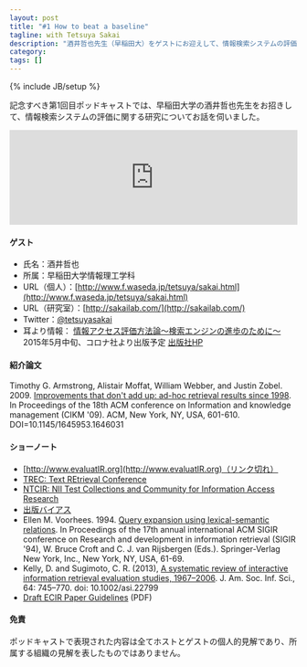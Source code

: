 ```yaml
---
layout: post
title: "#1 How to beat a baseline"
tagline: with Tetsuya Sakai
description: "酒井哲也先生（早稲田大）をゲストにお迎えして、情報検索システムの評価方法についてお話を伺いました。"
category: 
tags: []
---
```

{% include JB/setup %}

記念すべき第1回目ポッドキャストでは、早稲田大学の酒井哲也先生をお招きして、情報検索システムの評価に関する研究についてお話を伺いました。

<iframe width="100%" height="166" scrolling="no" frameborder="no" src="https://w.soundcloud.com/player/?url=https%3A//api.soundcloud.com/tracks/203357996&amp;color=ff5500&amp;auto_play=false&amp;hide_related=false&amp;show_comments=true&amp;show_user=true&amp;show_reposts=false"></iframe>

#### ゲスト
* 氏名：酒井哲也
* 所属：早稲田大学情報理工学科
* URL（個人）：[http://www.f.waseda.jp/tetsuya/sakai.html](http://www.f.waseda.jp/tetsuya/sakai.html)
* URL（研究室）：[http://sakailab.com/](http://sakailab.com/)
* Twitter：[@tetsuyasakai](https://twitter.com/tetsuyasakai)
* 耳より情報： [情報アクセス評価方法論～検索エンジンの進歩のために～](http://www.f.waseda.jp/tetsuya/book.html) 2015年5月中旬、コロナ社より出版予定 [出版社HP](http://www.coronasha.co.jp/np/isbn/9784339024968/)

#### 紹介論文
Timothy G. Armstrong, Alistair Moffat, William Webber, and Justin Zobel. 2009. [Improvements that don't add up: ad-hoc retrieval results since 1998](http://doi.acm.org/10.1145/1645953.1646031). In Proceedings of the 18th ACM conference on Information and knowledge management (CIKM '09). ACM, New York, NY, USA, 601-610. DOI=10.1145/1645953.1646031

#### ショーノート

 * [http://www.evaluatIR.org](http://www.evaluatIR.org)（リンク切れ）
 * [TREC: Text REtrieval Conference](http://trec.nist.gov)
 * [NTCIR: NII Test Collections and Community for Information Access Research](http://research.nii.ac.jp/ntcir/index-ja.html) 
 * [出版バイアス](http://ja.wikipedia.org/wiki/出版バイアス)
 * Ellen M. Voorhees. 1994. [Query expansion using lexical-semantic relations](http://dl.acm.org/citation.cfm?id=188508). In Proceedings of the 17th annual international ACM SIGIR conference on Research and development in information retrieval (SIGIR '94), W. Bruce Croft and C. J. van Rijsbergen (Eds.). Springer-Verlag New York, Inc., New York, NY, USA, 61-69.
 * Kelly, D. and Sugimoto, C. R. (2013), [A systematic review of interactive information retrieval evaluation studies, 1967–2006](http://onlinelibrary.wiley.com/doi/10.1002/asi.22799/abstract). J. Am. Soc. Inf. Sci., 64: 745–770. doi: 10.1002/asi.22799 
 * [Draft ECIR Paper Guidelines](http://irsg.bcs.org/proceedings/ECIR_Draft_Guidelines.pdf) (PDF)

#### 免責
ポッドキャストで表現された内容は全てホストとゲストの個人的見解であり、所属する組織の見解を表したものではありません。
